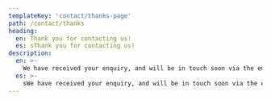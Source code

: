 ```yaml
---
templateKey: 'contact/thanks-page'
path: /contact/thanks
heading:
  en: Thank you for contacting us!
  es: sThank you for contacting us!
description:
  en: >-
    We have received your enquiry, and will be in touch soon via the email you provided.
  es: >-
    sWe have received your enquiry, and will be in touch soon via the email you provided.
---
```

